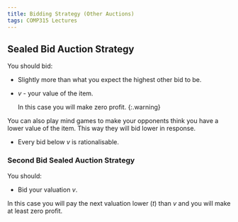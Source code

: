 ```yaml
---
title: Bidding Strategy (Other Auctions)
tags: COMP315 Lectures
---
```

## Sealed Bid Auction Strategy
You should bid:

* Slightly more than what you expect the highest other bid to be.
* $v$ - your value of the item.
	
	In this case you will make zero profit.
	{:.warning}

You can also play mind games to make your opponents think you have a lower value of the item. This way they will bid lower in response.

* Every bid below $v$ is rationalisable.

### Second Bid Sealed Auction Strategy
You should:

* Bid your valuation $v$.

In this case you will pay the next valuation lower ($t$) than $v$ and you will make at least zero profit.